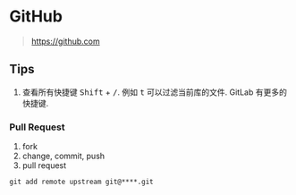 # GitHub

> https://github.com

## Tips

1. 查看所有快捷键 <kbd>Shift</kbd> + <kbd>/</kbd>. 例如 <kbd>t</kbd> 可以过滤当前库的文件. GitLab 有更多的快捷键.

### Pull Request

1. fork
2. change, commit, push
3. pull request

```
git add remote upstream git@****.git
```